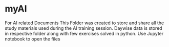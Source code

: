 # myAI
For AI related Documents
This Folder was created to store and share all the study materials used during the AI training session.
Daywise data is stored in respective folder along with few exercises solved in python. 
Use Jupyter notebook to open the files
